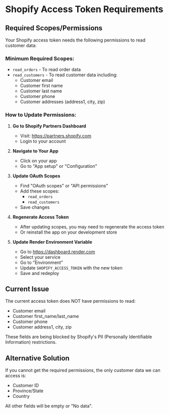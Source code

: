 # Shopify Access Token Requirements

## Required Scopes/Permissions

Your Shopify access token needs the following permissions to read customer data:

### Minimum Required Scopes:
- `read_orders` - To read order data
- `read_customers` - To read customer data including:
  - Customer email
  - Customer first name
  - Customer last name
  - Customer phone
  - Customer addresses (address1, city, zip)

### How to Update Permissions:

1. **Go to Shopify Partners Dashboard**
   - Visit: https://partners.shopify.com
   - Login to your account

2. **Navigate to Your App**
   - Click on your app
   - Go to "App setup" or "Configuration"

3. **Update OAuth Scopes**
   - Find "OAuth scopes" or "API permissions"
   - Add these scopes:
     - `read_orders`
     - `read_customers`
   - Save changes

4. **Regenerate Access Token**
   - After updating scopes, you may need to regenerate the access token
   - Or reinstall the app on your development store

5. **Update Render Environment Variable**
   - Go to https://dashboard.render.com
   - Select your service
   - Go to "Environment"
   - Update `SHOPIFY_ACCESS_TOKEN` with the new token
   - Save and redeploy

## Current Issue

The current access token does NOT have permissions to read:
- Customer email
- Customer first_name/last_name
- Customer phone
- Customer address1, city, zip

These fields are being blocked by Shopify's PII (Personally Identifiable Information) restrictions.

## Alternative Solution

If you cannot get the required permissions, the only customer data we can access is:
- Customer ID
- Province/State
- Country

All other fields will be empty or "No data".
